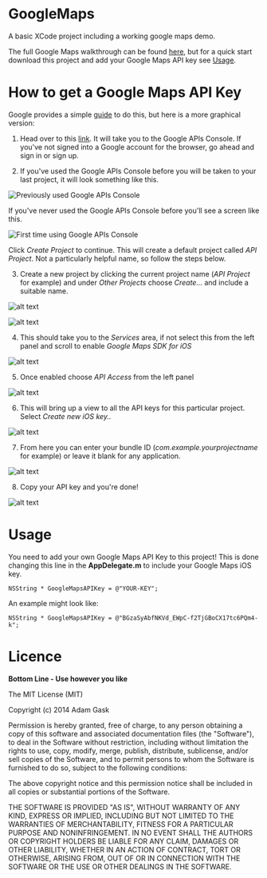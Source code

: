 # GoogleMaps


A basic XCode project including a working google maps demo.

The full Google Maps walkthrough can be found [here](https://developers.google.com/maps/documentation/ios/start), but for a quick start download this project and add your Google Maps API key see [Usage](https://github.com/AJ9/GoogleMaps#usage). 

# How to get a Google Maps API Key

Google provides a simple [guide](https://developers.google.com/maps/documentation/ios/start#obtaining_an_api_key) to do this, but here is a more graphical version:

1) Head over to this [link](https://code.google.com/apis/console/?noredirect). It will take you to the Google APIs Console.
If you've not signed into a Google account for the browser, go ahead and sign in or sign up. 

2) If you've used the Google APIs Console before you will be taken to your last project, it will look something like this.

![Previously used Google APIs Console](https://raw.githubusercontent.com/AJ9/GoogleMaps/master/Walkthrough/Previous%20Sign%20In.png)

If you've never used the Google APIs Console before you'll see a screen like this. 

![First time using Google APIs Console](https://raw.githubusercontent.com/AJ9/GoogleMaps/master/Walkthrough/First%20Time.png)

Click *Create Project* to continue. This will create a default project called *API Project*. Not a particularly helpful name, so follow the steps below. 

3) Create a new project by clicking the current project name (*API Project* for example) and under *Other Projects* choose *Create...* and include a suitable name. 

![alt text](https://raw.githubusercontent.com/AJ9/GoogleMaps/master/Walkthrough/Create%20Project.png "Create Button")

![alt text](https://raw.githubusercontent.com/AJ9/GoogleMaps/master/Walkthrough/Suitable%20Name.png "Suitable Name")

4) This should take you to the *Services* area, if not select this from the left panel and scroll to enable *Google Maps SDK for iOS*

![alt text](https://raw.githubusercontent.com/AJ9/GoogleMaps/master/Walkthrough/Choose%20Maps%20API.png "Choose Maps API")

5) Once enabled choose *API Access* from the left panel

![alt text](https://raw.githubusercontent.com/AJ9/GoogleMaps/master/Walkthrough/API%20Access.png "API Access")

6) This will bring up a view to all the API keys for this particular project. Select *Create new iOS key..* 

![alt text](https://raw.githubusercontent.com/AJ9/GoogleMaps/master/Walkthrough/iOS%20Key.png "iOS Key")

7) From here you can enter your bundle ID (*com.example.yourprojectname* for example) or leave it blank for any application. 

![alt text](https://raw.githubusercontent.com/AJ9/GoogleMaps/master/Walkthrough/Bundle%20ID.png "Bundle ID")

8) Copy your API key and you're done!

![alt text](https://raw.githubusercontent.com/AJ9/GoogleMaps/master/Walkthrough/Key.png "API Key")



# Usage

You need to add your own Google Maps API Key to this project! This is done changing this line in the **AppDelegate.m** to include your Google Maps iOS key.

`NSString * GoogleMapsAPIKey = @"YOUR-KEY";`

An example might look like: 


`NSString * GoogleMapsAPIKey = @"BGzaSyAbfNKVd_EWpC-f2TjGBoCX17tc6PQm4-k";`


# Licence

**Bottom Line - Use however you like**

The MIT License (MIT)

Copyright (c) 2014 Adam Gask

Permission is hereby granted, free of charge, to any person obtaining a copy
of this software and associated documentation files (the "Software"), to deal
in the Software without restriction, including without limitation the rights
to use, copy, modify, merge, publish, distribute, sublicense, and/or sell
copies of the Software, and to permit persons to whom the Software is
furnished to do so, subject to the following conditions:

The above copyright notice and this permission notice shall be included in all
copies or substantial portions of the Software.

THE SOFTWARE IS PROVIDED "AS IS", WITHOUT WARRANTY OF ANY KIND, EXPRESS OR
IMPLIED, INCLUDING BUT NOT LIMITED TO THE WARRANTIES OF MERCHANTABILITY,
FITNESS FOR A PARTICULAR PURPOSE AND NONINFRINGEMENT. IN NO EVENT SHALL THE
AUTHORS OR COPYRIGHT HOLDERS BE LIABLE FOR ANY CLAIM, DAMAGES OR OTHER
LIABILITY, WHETHER IN AN ACTION OF CONTRACT, TORT OR OTHERWISE, ARISING FROM,
OUT OF OR IN CONNECTION WITH THE SOFTWARE OR THE USE OR OTHER DEALINGS IN THE
SOFTWARE.
